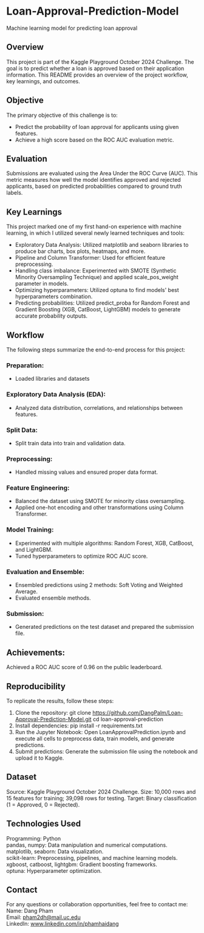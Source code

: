 # Loan-Approval-Prediction-Model
Machine learning model for predicting loan approval

## Overview
This project is part of the Kaggle Playground October 2024 Challenge. The goal is to predict whether a loan is approved based on their application information. This README provides an overview of the project workflow, key learnings, and outcomes.

## Objective
The primary objective of this challenge is to:
- Predict the probability of loan approval for applicants using given features.
- Achieve a high score based on the ROC AUC evaluation metric.

## Evaluation
Submissions are evaluated using the Area Under the ROC Curve (AUC). This metric measures how well the model identifies approved and rejected applicants, based on predicted probabilities compared to ground truth labels.

## Key Learnings
This project marked one of my first hand-on experience with machine learning, in which I utilized several newly learned techniques and tools:
- Exploratory Data Analysis: Utilized matplotlib and seaborn libraries to produce bar charts, box plots, heatmaps, and more.
- Pipeline and Column Transformer: Used for efficient feature preprocessing.
- Handling class imbalance: Experimented with SMOTE (Synthetic Minority Oversampling Technique) and applied scale_pos_weight parameter in models.
- Optimizing hyperparameters: Utilized optuna to find models' best hyperparameters combination.
- Predicting probabilities: Utilized predict_proba for Random Forest and Gradient Boosting (XGB, CatBoost, LightGBM) models to generate accurate probability outputs.

## Workflow
The following steps summarize the end-to-end process for this project:
### Preparation:
- Loaded libraries and datasets
### Exploratory Data Analysis (EDA):
- Analyzed data distribution, correlations, and relationships between features.
### Split Data:
- Split train data into train and validation data.
### Preprocessing:
- Handled missing values and ensured proper data format.
### Feature Engineering:
- Balanced the dataset using SMOTE for minority class oversampling.
- Applied one-hot encoding and other transformations using Column Transformer.
### Model Training:
- Experimented with multiple algorithms: Random Forest, XGB, CatBoost, and LightGBM.
- Tuned hyperparameters to optimize ROC AUC score.
### Evaluation and Ensemble:
- Ensembled predictions using 2 methods: Soft Voting and Weighted Average.
- Evaluated ensemble methods.
### Submission:
- Generated predictions on the test dataset and prepared the submission file.

## Achievements:
Achieved a ROC AUC score of 0.96 on the public leaderboard.

## Reproducibility
To replicate the results, follow these steps:
1. Clone the repository:
git clone https://github.com/DangPalm/Loan-Approval-Prediction-Model.git
cd loan-approval-prediction
2. Install dependencies:
pip install -r requirements.txt
3. Run the Jupyter Notebook:
Open LoanApprovalPrediction.ipynb and execute all cells to preprocess data, train models, and generate predictions.
4. Submit predictions:
Generate the submission file using the notebook and upload it to Kaggle.

## Dataset
Source: Kaggle Playground October 2024 Challenge.
Size: 10,000 rows and 15 features for training; 39,098 rows for testing.
Target: Binary classification (1 = Approved, 0 = Rejected).

## Technologies Used
Programming: Python<br>
pandas, numpy: Data manipulation and numerical computations.<br>
matplotlib, seaborn: Data visualization.<br>
scikit-learn: Preprocessing, pipelines, and machine learning models.<br>
xgboost, catboost, lightgbm: Gradient boosting frameworks.<br>
optuna: Hyperparameter optimization.<br>

## Contact
For any questions or collaboration opportunities, feel free to contact me: <br>
Name: Dang Pham<br>
Email: pham2dh@mail.uc.edu<br>
LinkedIn: www.linkedin.com/in/phamhaidang<br>
